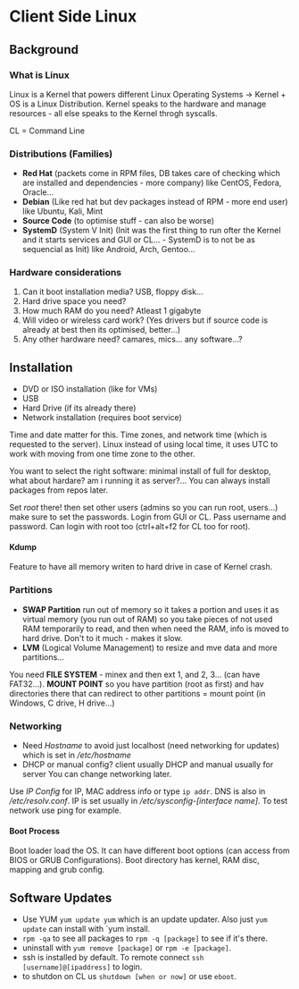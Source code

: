 # Client Side Linux

## Background 
### What is Linux
Linux is a Kernel that powers different Linux Operating Systems -> Kernel + OS is a Linux Distribution.
Kernel speaks to the hardware and manage resources - all else speaks to the Kernel throgh syscalls.

CL = Command Line

### Distributions (Families)
- **Red Hat** (packets come in RPM files, DB takes care of checking which are installed and dependencies - more company) like CentOS, Fedora, Oracle...
- **Debian** (Like red hat but dev packages instead of RPM - more end user) like Ubuntu, Kali, Mint
- **Source Code** (to optimise stuff - can also be worse)
- **SystemD** (System V Init) (Init was the first thing to run ofter the Kernel and it starts services and GUI or CL... - SystemD is to not be as sequencial as Init) like Android, Arch, Gentoo...

### Hardware considerations
1. Can it boot installation media? USB, floppy disk...
2. Hard drive space you need?
3. How much RAM do you need? Atleast 1 gigabyte
4. Will video or wireless card work? (Yes drivers but if source code is already at best then its optimised, better...)
5. Any other hardware need? camares, mics... any software...?

## Installation
- DVD or ISO installation (like for VMs)
- USB 
- Hard Drive (if its already there)
- Network installation (requires boot service)

Time and date matter for this. Time zones, and network time (which is requested to the server). Linux instead of using local time, it uses UTC to work with moving from one time zone to the other.

You want to select the right software: minimal install of full for desktop, what about hardare? am i running it as server?... You can always install packages from repos later.

Set _root_ there! then set other users (admins so you can run root, users...) make sure to set the passwords. Login from GUI or CL. Pass username and password. Can login with root too (ctrl+alt+f2 for CL too for root).

#### Kdump
Feature to have all memory writen to hard drive in case of Kernel crash.

### Partitions
- **SWAP Partition** run out of memory so it takes a portion and uses it as virtual memory (you run out of RAM) so you take pieces of not used RAM temporarily to read, and then when need the RAM, info is moved to hard drive. Don't to it much - makes it slow.
- **LVM** (Logical Volume Management) to resize and mve data and more partitions...

You need **FILE SYSTEM** - minex and then ext 1, and 2, 3... (can have FAT32...). **MOUNT POINT** so you have partition (root as first) and hav directories there that can redirect to other partitions = mount point (in Windows, C drive, H drive...)

### Networking
- Need _Hostname_ to avoid just localhost (need networking for updates) which is set in _/etc/hostname_
- DHCP or manual config? client usually DHCP and manual usually for server
You can change networking later.

Use _IP Config_ for IP, MAC address info or type `ip addr`. 
DNS is also in _/etc/resolv.conf_.
IP is set usually in _/etc/sysconfig-[interface name]_.
To test network use ping for example.

#### Boot Process
Boot loader load the OS. It can have different boot options (can access from BIOS or GRUB Configurations). Boot directory has kernel, RAM disc, mapping and grub config.

## Software Updates
- Use YUM `yum update yum` which is an update updater. Also just `yum update` can install with `yum install.
- `rpm -qa` to see all packages to `rpm -q [package]` to see if it's there.
- uninstall with `yum remove [package]` or `rpm -e [package]`.
- ssh is installed by default. To remote connect `ssh [username]@[ipaddress]` to login.
- to shutdon on CL us `shutdown [when or now]` or use `eboot`.